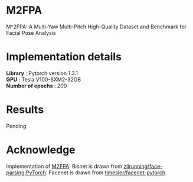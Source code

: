 
# M2FPA
M^2FPA: A Multi-Yaw Multi-Pitch High-Quality Dataset and Benchmark for
Facial Pose Analysis

# Implementation details

**Library** : Pytorch version 1.3.1<br/>
**GPU** : Tesla V100-SXM2-32GB<br/>
**Number of epochs** : 200<br/>


# Results

Pending


# Acknowledge

Implementation of [M2FPA](https://arxiv.org/pdf/1904.00168.pdf).
Bisnet is drawn from [zllrunning/face-parsing.PyTorch](https://github.com/zllrunning/face-parsing.PyTorch).
Facenet is drawn from [timesler/facenet-pytorch](https://github.com/timesler/facenet-pytorch).
